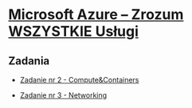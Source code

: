 # [Microsoft Azure – Zrozum WSZYSTKIE Usługi](https://szkolachmury.pl/microsoft-azure-zrozum-wszystkie-uslugi/)

## Zadania
* [Zadanie nr 2 - Compute&Containers](./zadanie2)

* [Zadanie nr 3 - Networking](./zadanie3)
